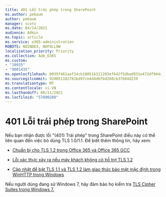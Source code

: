 ```yaml
---
title: 401 Lỗi trái phép trong SharePoint
ms.author: pebaum
author: pebaum
manager: scotv
ms.date: 04/14/2021
audience: Admin
ms.topic: article
ms.service: o365-administration
ROBOTS: NOINDEX, NOFOLLOW
localization_priority: Priority
ms.collection: Adm_O365
ms.custom:
- "10935"
- "9001435"
ms.openlocfilehash: 8935f461aaf24cb100516311203ef642f5dbed931e472df944c1cd7e72a8cf4e
ms.sourcegitcommit: 920051182781bd97ce4d4d6fbd268cb37b84d239
ms.translationtype: MT
ms.contentlocale: vi-VN
ms.lasthandoff: 08/11/2021
ms.locfileid: "57890288"
---
```

# <a name="401-unauthorized-error-in-sharepoint"></a>401 Lỗi trái phép trong SharePoint

Nếu bạn nhận được lỗi "(401) Trái phép" trong SharePoint điều này có thể liên quan đến việc bỏ dùng TLS 1.0/1.1. Để biết thêm thông tin, hãy xem:

- [Chuẩn bị cho TLS 1.2 trong Office 365 và Office 365 GCC](https://docs.microsoft.com/microsoft-365/compliance/prepare-tls-1.2-in-office-365)

- [Lỗi xác thực xảy ra nếu máy khách không có hỗ trợ TLS 1.2](https://docs.microsoft.com/sharepoint/troubleshoot/administration/authentication-errors-tls12-support)

- [Cập nhật để bật TLS 1.1 và TLS 1.2 làm giao thức bảo mật mặc định trong WinHTTP trong Windows](https://support.microsoft.com/topic/update-to-enable-tls-1-1-and-tls-1-2-as-default-secure-protocols-in-winhttp-in-windows-c4bd73d2-31d7-761e-0178-11268bb10392)

Nếu người dùng đang sử Windows 7, hãy đảm bảo họ kiểm tra [TLS Cipher Suites trong Windows 7.](https://docs.microsoft.com/windows/win32/secauthn/tls-cipher-suites-in-windows-7)